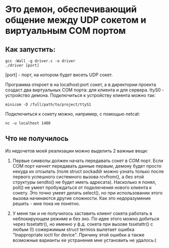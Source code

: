 <h1>Это демон, обеспечивающий общение между UDP сокетом и виртуальным COM портом</h1>

<h2>Как запустить:</h2>
<code>gcc -Wall -g driver.c -o driver
./driver [port]</code>

[port] - порт, на котором будет висеть UDP сокет.

Программа откроет в на localhost:port сокет, а в директории проекта создаст два виртуальных COM порта: для клиента и для сервера. ttyS0 - устройство демона. Подключиться к устройству клиента можно так:

<code>minicom -D /full/path/to/project/ttyS1 </code>

Подключиться к сокету можно, например, с помощью netcat:

<code>nc -u localhost 1488</code>


<h2>Что не получилось</h2>

Из недочетов моей реализации можно выделить 2 важные вещи:

1. Первые символы должен начать передавать сокет в COM порт. Если COM порт начнет передавать данные первым, демону будет просто некуда их отсылать (поля struct sockaddr можно узнать только после первого успешного системного вызова rcvfrom(), а без этой структуры sendto() не будет иметь адресата). Насколько я понял, poll() не умеет пробуждаться от подключения нового клиента к сокету. Это точно умеет делать select(), но при использовании этого вызова начинаются другие
сложности. Как это недоразумение решить - мне пока не понятно.

2. У меня так и не получилось заставить клиент сокета работать в неблокирующем режиме и без эхо. По идее этого можно добиться через tssetattr(), но именно у ф.д. сокета при вызове tssetattr() с любым (!) сожержимым struct termios вылетает ошибка "Inappropriate ioctl for device". Причину этой ошибки а также возможные варианты ее устранения мне установить не удалось:(

